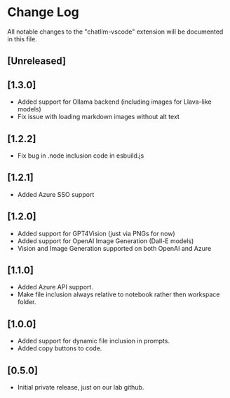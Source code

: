 # Change Log

All notable changes to the "chatllm-vscode" extension will be documented in this file.


## [Unreleased]

## [1.3.0]
- Added support for Ollama backend (including images for Llava-like models)
- Fix issue with loading markdown images without alt text

## [1.2.2]
- Fix bug in .node inclusion code in esbuild.js

## [1.2.1]
- Added Azure SSO support

## [1.2.0]
- Added support for GPT4Vision (just via PNGs for now)
- Added support for OpenAI Image Generation (Dall-E models)
- Vision and Image Generation supported on both OpenAI and Azure

## [1.1.0]
- Added Azure API support.
- Make file inclusion always relative to notebook rather then workspace folder.

## [1.0.0]
- Added support for dynamic file inclusion in prompts.
- Added copy buttons to code.

## [0.5.0]
- Initial private release, just on our lab github. 